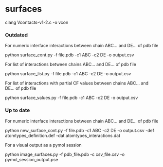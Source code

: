 # surfaces

clang Vcontacts-v1-2.c -o vcon

### Outdated
For numeric interface interactions between chain ABC... and DE... of pdb file

python surface_cont.py -f file.pdb -c1 ABC -c2 DE -o output.csv

For list of interactions between chains ABC... and DE... of pdb file

python surface_list.py -f file.pdb -c1 ABC -c2 DE -o output.csv

For list of interactions with partial CF values between chains ABC... and DE... of pdb file

python surface_values.py -f file.pdb -c1 ABC -c2 DE -o output.csv

### Up to date

For numeric interface interactions between chain ABC... and DE... of pdb file

python new_surface_cont.py -f file.pdb -c1 ABC -c2 DE -o output.csv -def atomtypes_definition.def -dat atomtypes_interactions.dat

For a visual output as a pymol session

python image_surfaces.py -f pdb_file.pdb -c csv_file.csv -o pymol_session_output.pse
